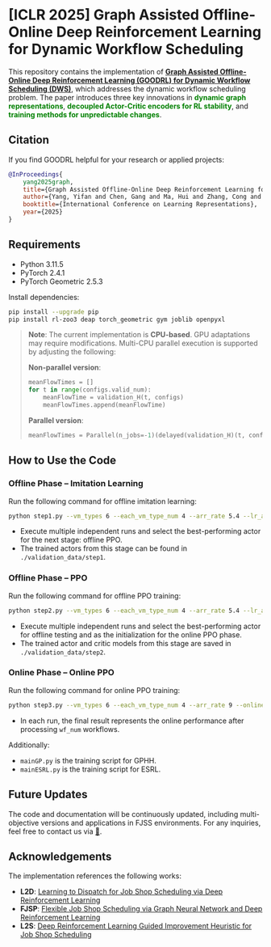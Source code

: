 
# [ICLR 2025] Graph Assisted Offline-Online Deep Reinforcement Learning for Dynamic Workflow Scheduling

This repository contains the implementation of [**Graph Assisted Offline-Online Deep Reinforcement Learning (GOODRL) for Dynamic Workflow Scheduling (DWS)**](https://openreview.net/forum?id=4PlbIfmX9o), which addresses the dynamic workflow scheduling problem. The paper introduces three key innovations in <font color="green"><b>dynamic graph representations</b></font>, <font color="green"><b>decoupled Actor-Critic encoders for RL stability</b></font>, and <font color="green"><b>training methods for unpredictable changes</b></font>.

## Citation

If you find GOODRL helpful for your research or applied projects:
  ```bibtex
  @InProceedings{
      yang2025graph,
      title={Graph Assisted Offline-Online Deep Reinforcement Learning for Dynamic Workflow Scheduling},
      author={Yang, Yifan and Chen, Gang and Ma, Hui and Zhang, Cong and Cao, Zhiguang and Zhang, Mengjie},
      booktitle={International Conference on Learning Representations},
      year={2025}
  }
  ```

## Requirements

- Python 3.11.5
- PyTorch 2.4.1
- PyTorch Geometric 2.5.3

Install dependencies:
```bash
pip install --upgrade pip
pip install rl-zoo3 deap torch_geometric gym joblib openpyxl
```

> **Note**: The current implementation is **CPU-based**. GPU adaptations may require modifications. Multi-CPU parallel execution is supported by adjusting the following:
>
> **Non-parallel version**:
> ```python
> meanFlowTimes = []
> for t in range(configs.valid_num):
>     meanFlowTime = validation_H(t, configs)
>     meanFlowTimes.append(meanFlowTime)
> ```
>
> **Parallel version**:
> ```python
> meanFlowTimes = Parallel(n_jobs=-1)(delayed(validation_H)(t, configs) for t in range(configs.valid_num))
> ```

## How to Use the Code

### Offline Phase – Imitation Learning
Run the following command for offline imitation learning:
```bash
python step1.py --vm_types 6 --each_vm_type_num 4 --arr_rate 5.4 --lr_a 0.0001 --log_interval 1 --max_updates 10
```
- Execute multiple independent runs and select the best-performing actor for the next stage: offline PPO.
- The trained actors from this stage can be found in `./validation_data/step1`.

### Offline Phase – PPO
Run the following command for offline PPO training:
```bash
python step2.py --vm_types 6 --each_vm_type_num 4 --arr_rate 5.4 --lr_a 0.0003 --lr_c 0.001 --warmup_critic 200
```
- Execute multiple independent runs and select the best-performing actor for offline testing and as the initialization for the online PPO phase.
- The trained actor and critic models from this stage are saved in `./validation_data/step2`.

### Online Phase – Online PPO
Run the following command for online PPO training:
```bash
python step3.py --vm_types 6 --each_vm_type_num 4 --arr_rate 9 --online_start_ac 5_5_5.4 --wf_num 10000 --max_updates 500 --warmup_steps 50000 --lr_a 0.00005 --lr_c 0.0001 --n_epochs 5
```
- In each run, the final result represents the online performance after processing `wf_num` workflows.

Additionally:
- `mainGP.py` is the training script for GPHH.
- `mainESRL.py` is the training script for ESRL.

## Future Updates

The code and documentation will be continuously updated, including multi-objective versions and applications in FJSS environments. For any inquiries, feel free to contact us via [💌](mailto:yifanyang@ecs.vuw.ac.nz).

## Acknowledgements

The implementation references the following works:
- **L2D**: [Learning to Dispatch for Job Shop Scheduling via Deep Reinforcement Learning](https://github.com/zcaicaros/L2D)
- **FJSP**: [Flexible Job Shop Scheduling via Graph Neural Network and Deep Reinforcement Learning](https://github.com/songwenas12/fjsp-drl)
- **L2S**: [Deep Reinforcement Learning Guided Improvement Heuristic for Job Shop Scheduling](https://github.com/zcaicaros/L2S)
